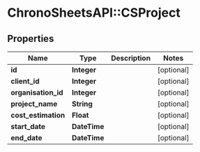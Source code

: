 # ChronoSheetsAPI::CSProject

## Properties
Name | Type | Description | Notes
------------ | ------------- | ------------- | -------------
**id** | **Integer** |  | [optional] 
**client_id** | **Integer** |  | [optional] 
**organisation_id** | **Integer** |  | [optional] 
**project_name** | **String** |  | [optional] 
**cost_estimation** | **Float** |  | [optional] 
**start_date** | **DateTime** |  | [optional] 
**end_date** | **DateTime** |  | [optional] 


